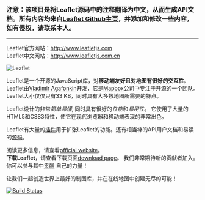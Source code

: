 ### 注意：该项目是将Leaflet源码中的注释翻译为中文，从而生成API文档。所有内容均来自[Leaflet Github主页](https://github.com/Leaflet/Leaflet.git)，并添加和修改一些内容，如有侵权，请联系本人。
------

Leaflet官方网站：http://www.leafletjs.com
<br/>
Leaflet中文网站：http://www.leafletjs.com.cn

<img src="http://leafletjs.com/docs/images/logo.png" alt="Leaflet" />

Leaflet是一个开源的JavaScript库，对**移动端友好且对地图有很好的交互性**。 
Leaflet由<a href="http://agafonkin.com">Vladimir Agafonkin</a>开发，它是<a href="http://mapbox.com">Mapbox</a>公司中专注于开源的一个<a href="https://github.com/Leaflet/Leaflet/graphs/contributors">团队</a>。
Leaflet大小仅仅只有33 KB，同时具有大多数地图所需要的特点。

Leaflet设计的非常<em>简单易懂</em>, 同时具有很好的<em>性能</em>和<em>易用性</em>。
它使用了大量的HTML5和CSS3特性，使它在现代浏览器和移动端表现的非常出色。

Leaflet有大量的<a href="plugins.html">插件</a>用于扩张Leaflet的功能。还有相当棒的API用户文档和易读的<a title="Leaflet source code repository on GitHub" href="https://github.com/Leaflet/Leaflet">源码</a>。

阅读更多信息，请查看[official website](http://leafletjs.com)。<br>
**下载Leaflet**，请查看下载页面[download page](http://leafletjs.com/download.html)。
我们非常期待新的贡献者加入。
你可以参与其中<a title="A guide to contributing to Leaflet" href="https://github.com/Leaflet/Leaflet/blob/master/CONTRIBUTING.md">贡献</a> 自己的力量！

让我们一起创造世界上最好的制图库，并在在线地图中创建无尽的可能！

[![Build Status](https://travis-ci.org/Leaflet/Leaflet.png?branch=master)](https://travis-ci.org/Leaflet/Leaflet)


